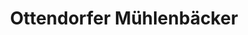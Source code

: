 ---
title: "Ottendorfer Mühlenbäcker"
url: /dresden/ottendorfer-muehlenbaecker-dohnaer-strasse/
shop: Bäckerei
---